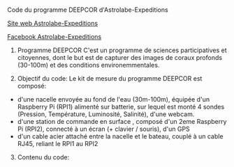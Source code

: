 <br /> Code du programme DEEPCOR d'Astrolabe-Expeditions <br >

[Site web Astrolabe-Expeditions](http://www.astrolabe-expeditions.org)


[Facebook Astrolabe-Expeditions](https://www.facebook.com/AstrolabeExpeditions/)

1. Programme DEEPCOR
C'est un programme de sciences participatives et citoyennes, dont le but est de capturer des images de coraux profonds (30-100m) et des conditions environemmentales.

2. Objectif du code:
Le kit de mesure du programme DEEPCOR est composé:
 - d'une nacelle envoyée au fond de l'eau (30m-100m), équipée d'un Raspberry Pi (RPI1) alimenté sur batterie, sur lequel est monté 4 sondes (Pression, Température, Luminosité, Salinité), d'une webcam.
 - d'une station de commande en surface , composé d'un 2eme Raspberry Pi (RPI2), connecté à un écran (+ clavier / souris), d'un GPS
 - d'un cable acier attaché entre la nacelle et le bateau, couplé à un cable RJ45, reliant le RPI1 au RPI2
 
 3. Contenu du code:
 
 
